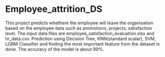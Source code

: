 # Employee_attrition_DS
This project predicts whethere the employee will leave the organisation based on the employee data such as promotions, projects, satisfaction level. 
The input data files are employee_satisfaction_evaluation.xlsx and hr_data.csv.
Prediction using Decision Tree, KNN(standard scalar), SVM, LGBM Classifier and finding the most important feature from the dataset is done.
The accuracy of the model is about 99%.
